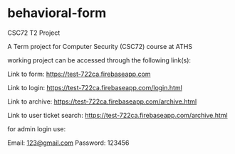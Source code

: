 # behavioral-form
CSC72 T2 Project

A Term project for Computer Security (CSC72) course at ATHS

working project can be accessed through the following link(s):

Link to form: https://test-722ca.firebaseapp.com

Link to login: https://test-722ca.firebaseapp.com/login.html

Link to archive: https://test-722ca.firebaseapp.com/archive.html

Link to user ticket search: https://test-722ca.firebaseapp.com/archive.html


for admin login use:

Email: 123@gmail.com
Password: 123456

